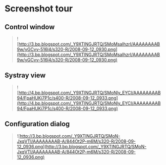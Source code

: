 # Screenshot tour #

## Control window ##
> ![http://3.bp.blogspot.com/_Y9XTlNGJRTQ/SMoMsaIhzrI/AAAAAAAAB9w/yGCvv-516l4/s320-R/2008-09-12_0930.png](http://3.bp.blogspot.com/_Y9XTlNGJRTQ/SMoMsaIhzrI/AAAAAAAAB9w/yGCvv-516l4/s320-R/2008-09-12_0930.png)

## Systray view ##
> ![http://4.bp.blogspot.com/_Y9XTlNGJRTQ/SMoNly_EYCI/AAAAAAAAB94/FpaHUKi7P1c/s400-R/2008-09-12_0933.png](http://4.bp.blogspot.com/_Y9XTlNGJRTQ/SMoNly_EYCI/AAAAAAAAB94/FpaHUKi7P1c/s400-R/2008-09-12_0933.png)

## Configuration dialog ##
> ![http://3.bp.blogspot.com/_Y9XTlNGJRTQ/SMoN-JxqVTI/AAAAAAAAB-A/844Ot2P-m6M/s320-R/2008-09-12_0936.png](http://3.bp.blogspot.com/_Y9XTlNGJRTQ/SMoN-JxqVTI/AAAAAAAAB-A/844Ot2P-m6M/s320-R/2008-09-12_0936.png)